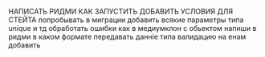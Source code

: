 НАПИСАТЬ РИДМИ КАК ЗАПУСТИТЬ
ДОБАВИТЬ УСЛОВИЯ ДЛЯ СТЕЙТА
попробывать в миграции добавить всякие параметры типа unique и тд
обработать ошибки как в медиумклон с обьектом
напиши в ридми в каком формате передавать данніе типа
валидацию на енам добавить